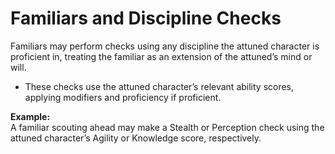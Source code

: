 # Familiars and Discipline Checks

Familiars may perform checks using any discipline the attuned character is proficient in, treating the familiar as an extension of the attuned’s mind or will.

- These checks use the attuned character’s relevant ability scores, applying modifiers and proficiency if proficient.

**Example:**  
A familiar scouting ahead may make a Stealth or Perception check using the attuned character’s Agility or Knowledge score, respectively.
